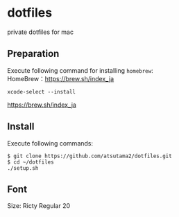 # dotfiles
private dotfiles for mac

## Preparation
Execute following command for installing `homebrew`:<br>
HomeBrew：https://brew.sh/index_ja

```
xcode-select --install
```
https://brew.sh/index_ja

## Install
Execute following commands:
```
$ git clone https://github.com/atsutama2/dotfiles.git
$ cd ~/dotfiles
./setup.sh
```

## Font
Size: Ricty Regular 20
